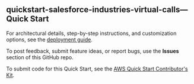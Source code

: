 
## quickstart-salesforce-industries-virtual-calls—Quick Start

For architectural details, step-by-step instructions, and customization options, see the [deployment guide](https://aws-quickstart.github.io/quickstart-salesforce-industries-virtual-calls/).

To post feedback, submit feature ideas, or report bugs, use the **Issues** section of this GitHub repo. 

To submit code for this Quick Start, see the [AWS Quick Start Contributor's Kit](https://aws-quickstart.github.io/).